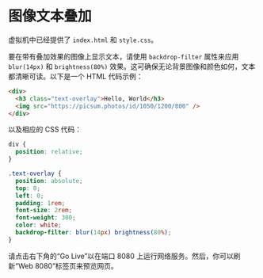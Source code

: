# 图像文本叠加

虚拟机中已经提供了 `index.html` 和 `style.css`。

要在带有叠加效果的图像上显示文本，请使用 `backdrop-filter` 属性来应用 `blur(14px)` 和 `brightness(80%)` 效果。这可确保无论背景图像和颜色如何，文本都清晰可读。以下是一个 HTML 代码示例：

```html
<div>
  <h3 class="text-overlay">Hello, World</h3>
  <img src="https://picsum.photos/id/1050/1200/800" />
</div>
```

以及相应的 CSS 代码：

```css
div {
  position: relative;
}

.text-overlay {
  position: absolute;
  top: 0;
  left: 0;
  padding: 1rem;
  font-size: 2rem;
  font-weight: 300;
  color: white;
  backdrop-filter: blur(14px) brightness(80%);
}
```

请点击右下角的“Go Live”以在端口 8080 上运行网络服务。然后，你可以刷新“Web 8080”标签页来预览网页。
